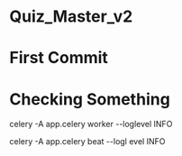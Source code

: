 # Quiz_Master_v2 
# First Commit
# Checking Something

celery -A app.celery  worker --loglevel INFO

 celery -A app.celery beat --logl
evel INFO
